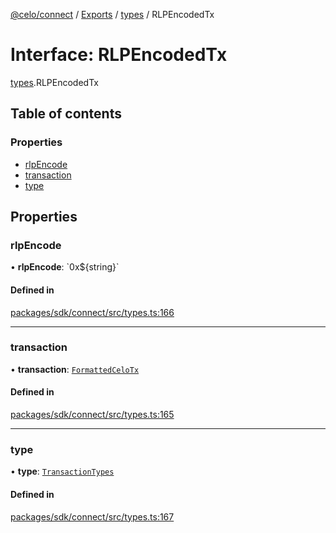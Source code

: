 [@celo/connect](../README.md) / [Exports](../modules.md) / [types](../modules/types.md) / RLPEncodedTx

# Interface: RLPEncodedTx

[types](../modules/types.md).RLPEncodedTx

## Table of contents

### Properties

- [rlpEncode](types.RLPEncodedTx.md#rlpencode)
- [transaction](types.RLPEncodedTx.md#transaction)
- [type](types.RLPEncodedTx.md#type)

## Properties

### rlpEncode

• **rlpEncode**: \`0x$\{string}\`

#### Defined in

[packages/sdk/connect/src/types.ts:166](https://github.com/celo-org/developer-tooling/blob/master/packages/sdk/connect/src/types.ts#L166)

___

### transaction

• **transaction**: [`FormattedCeloTx`](types.FormattedCeloTx.md)

#### Defined in

[packages/sdk/connect/src/types.ts:165](https://github.com/celo-org/developer-tooling/blob/master/packages/sdk/connect/src/types.ts#L165)

___

### type

• **type**: [`TransactionTypes`](../modules/types.md#transactiontypes)

#### Defined in

[packages/sdk/connect/src/types.ts:167](https://github.com/celo-org/developer-tooling/blob/master/packages/sdk/connect/src/types.ts#L167)
